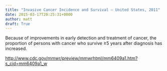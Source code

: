 ```yaml
---
title: "Invasive Cancer Incidence and Survival — United States, 2011"
date: 2015-03-17T20:25:31+0000
author: matt
draft: True
---
```

Because of improvements in early detection and treatment of cancer, the proportion of persons with cancer who survive ≥5 years after diagnosis has increased.

http://www.cdc.gov/mmwr/preview/mmwrhtml/mm6409a1.htm?s_cid=mm6409a1_w
